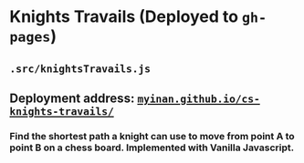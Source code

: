 # Knights Travails (Deployed to `gh-pages`)
## `.src/knightsTravails.js`
## Deployment address: [`myinan.github.io/cs-knights-travails/`](https://myinan.github.io/cs-knights-travails/ "myinan.github.io/cs-knights-travails/")
### Find the shortest path a knight can use to move from point A to point B on a chess board. Implemented with Vanilla Javascript.